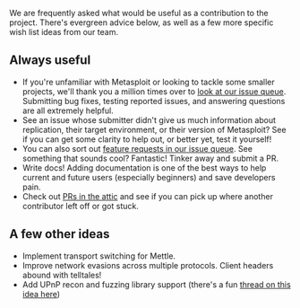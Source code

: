 We are frequently asked what would be useful as a contribution to the project. There's evergreen advice below, as well as a few more specific wish list ideas from our team. 

## Always useful

* If you're unfamiliar with Metasploit or looking to tackle some smaller projects, we'll thank you a million times over to [look at our issue queue](https://github.com/rapid7/metasploit-framework/issues). Submitting bug fixes, testing reported issues, and answering questions are all extremely helpful. 
* See an issue whose submitter didn't give us much information about replication, their target environment, or their version of Metasploit? See if you can get some clarity to help out, or better yet, test it yourself!
* You can also sort out [feature requests in our issue queue](https://github.com/rapid7/metasploit-framework/issues?q=is%3Aopen+is%3Aissue+label%3Afeature). See something that sounds cool? Fantastic! Tinker away and submit a PR.
* Write docs! Adding documentation is one of the best ways to help current and future users (especially beginners) and save developers pain.
* Check out [PRs in the attic](https://github.com/rapid7/metasploit-framework/pulls?q=is%3Apr+is%3Aclosed+label%3Aattic) and see if you can pick up where another contributor left off or got stuck.

## A few other ideas

* Implement transport switching for Mettle. 
* Improve network evasions across multiple protocols. Client headers abound with telltales!
* Add UPnP recon and fuzzing library support (there's a fun [thread on this idea here](https://github.com/rapid7/metasploit-framework/issues/11452#issuecomment-466495803))
